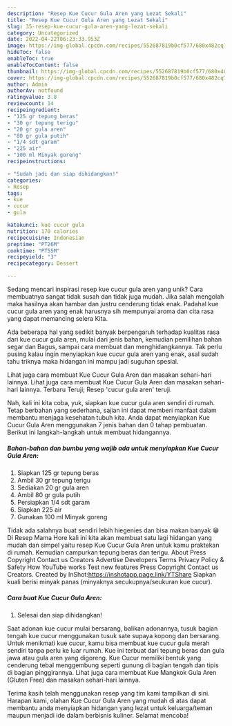 ```yaml
---
description: "Resep Kue Cucur Gula Aren yang Lezat Sekali"
title: "Resep Kue Cucur Gula Aren yang Lezat Sekali"
slug: 35-resep-kue-cucur-gula-aren-yang-lezat-sekali
category: Uncategorized
date: 2022-04-22T06:23:33.953Z
image: https://img-global.cpcdn.com/recipes/552687819b0cf577/680x482cq70/kue-cucur-gula-aren-foto-resep-utama.jpg
hideToc: false
enableToc: true
enableTocContent: false
thumbnail: https://img-global.cpcdn.com/recipes/552687819b0cf577/680x482cq70/kue-cucur-gula-aren-foto-resep-utama.jpg
cover: https://img-global.cpcdn.com/recipes/552687819b0cf577/680x482cq70/kue-cucur-gula-aren-foto-resep-utama.jpg
author: Admin
authorAv: notfound
ratingvalue: 3.8
reviewcount: 14
recipeingredient:
- "125 gr tepung beras"
- "30 gr tepung terigu"
- "20 gr gula aren"
- "80 gr gula putih"
- "1/4 sdt garam"
- "225 air"
- "100 ml Minyak goreng"
recipeinstructions:

- "Sudah jadi dan siap dihidangkan!"
categories:
- Resep
tags:
- kue
- cucur
- gula

katakunci: kue cucur gula 
nutrition: 170 calories
recipecuisine: Indonesian
preptime: "PT26M"
cooktime: "PT55M"
recipeyield: "3"
recipecategory: Dessert

---
```





Sedang mencari inspirasi resep kue cucur gula aren yang unik? Cara membuatnya sangat tidak susah dan tidak juga mudah. Jika salah mengolah maka hasilnya akan hambar dan justru cenderung tidak enak. Padahal kue cucur gula aren yang enak harusnya sih mempunyai aroma dan cita rasa yang dapat memancing selera Kita.





Ada beberapa hal yang sedikit banyak berpengaruh terhadap kualitas rasa dari kue cucur gula aren, mulai dari jenis bahan, kemudian pemilihan bahan segar dan Bagus, sampai cara membuat dan menghidangkannya. Tak perlu pusing kalau ingin menyiapkan kue cucur gula aren yang enak,      asal sudah tahu triknya maka hidangan ini mampu jadi suguhan spesial.














Lihat juga cara membuat Kue Cucur Gula Aren dan masakan sehari-hari lainnya. Lihat juga cara membuat Kue Cucur Gula Aren dan masakan sehari-hari lainnya. Terbaru Teruji; Resep &#39;cucur gula aren&#39; teruji.






Nah, kali ini kita coba, yuk, siapkan kue cucur gula aren sendiri di rumah. Tetap berbahan yang sederhana, sajian ini dapat memberi manfaat dalam membantu menjaga kesehatan tubuh kita. Anda dapat menyiapkan Kue Cucur Gula Aren menggunakan 7 jenis bahan dan 0 tahap pembuatan. Berikut ini langkah-langkah untuk membuat hidangannya.

<!--inarticleads1-->

##### Bahan-bahan dan bumbu yang wajib ada untuk menyiapkan Kue Cucur Gula Aren:

1. Siapkan 125 gr tepung beras
1. Ambil 30 gr tepung terigu
1. Sediakan 20 gr gula aren
1. Ambil 80 gr gula putih
1. Persiapkan 1/4 sdt garam
1. Siapkan 225 air
1. Gunakan 100 ml Minyak goreng


Tidak ada salahnya buat sendiri lebih hiegenies dan bisa makan banyak 😁 Di Resep Mama Hore kali ini kita akan membuat satu lagi hidangan yang mudah dan simpel yaitu resep Kue Cucur Gula Aren untuk kamu praktekan di rumah. Kemudian campurkan tepung beras dan terigu. About Press Copyright Contact us Creators Advertise Developers Terms Privacy Policy &amp; Safety How YouTube works Test new features Press Copyright Contact us Creators. Created by InShot:https://inshotapp.page.link/YTShare Siapkan kuali berisi minyak panas (minyaknya secukupnya/seukuran kue cucur). 

<!--inarticleads2-->

##### Cara buat Kue Cucur Gula Aren:


1. Selesai dan siap dihidangkan!

Saat adonan kue cucur mulai bersarang, balikan adonannya, tusuk bagian tengah kue cucur menggunakan tusuk sate supaya kopong dan bersarang. Untuk menikmati kue cucur, kamu bisa membuat kue cucur gula merah sendiri tanpa perlu ke luar rumah. Kue ini terbuat dari tepung beras dan gula jawa atau gula aren yang digoreng. Kue Cucur memiliki bentuk yang cenderung tebal menggembung seperti gunung di bagian tengah dan tipis di bagian pinggirannya. Lihat juga cara membuat Kue Mangkok Gula Aren (Gluten Free) dan masakan sehari-hari lainnya. 

Terima kasih telah menggunakan resep yang tim kami tampilkan di sini. Harapan kami, olahan Kue Cucur Gula Aren yang mudah di atas dapat membantu anda menyiapkan hidangan yang lezat untuk keluarga/teman maupun menjadi ide dalam berbisnis kuliner. Selamat mencoba!
